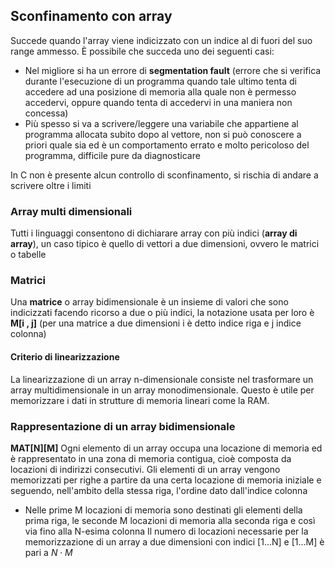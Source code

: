## Sconfinamento con array
Succede quando l'array viene indicizzato con un indice al di fuori del suo range ammesso. È possibile che succeda uno dei seguenti casi:
- Nel migliore si ha un errore di **segmentation fault** (errore che si verifica durante l'esecuzione di un programma quando tale ultimo tenta di accedere ad una posizione di memoria alla quale non è permesso accedervi, oppure quando tenta di accedervi in una maniera non concessa)
- Più spesso si va a scrivere/leggere una variabile che appartiene al programma allocata subito dopo al vettore, non si può conoscere a priori quale sia ed è un comportamento errato e molto pericoloso del programma, difficile pure da diagnosticare

In C non è presente alcun controllo di sconfinamento, si rischia di andare a scrivere oltre i limiti
### Array multi dimensionali
Tutti i linguaggi consentono di dichiarare array con più indici (**array di array**), un caso tipico è quello di vettori a due dimensioni, ovvero le matrici o tabelle
### Matrici
Una **matrice** o array bidimensionale è un insieme di valori che sono indicizzati facendo ricorso a due o più indici, la notazione usata per loro è **M\[i , j]** (per una matrice a due dimensioni i è detto indice riga e j indice colonna)
#### Criterio di linearizzazione
La linearizzazione di un array n-dimensionale consiste nel trasformare un array multidimensionale in un array monodimensionale. Questo è utile per memorizzare i dati in strutture di memoria lineari come la RAM.
### Rappresentazione di un array bidimensionale
**MAT\[N]\[M]**
Ogni elemento di un array occupa una locazione di memoria ed è rappresentato in una zona di memoria contigua, cioè composta da locazioni di indirizzi consecutivi.
Gli elementi di un array vengono memorizzati per righe a partire da una certa locazione di memoria iniziale e seguendo, nell'ambito della stessa riga, l'ordine dato dall'indice colonna 
- Nelle prime M locazioni di memoria sono destinati gli elementi della prima riga, le seconde M locazioni di memoria alla seconda riga e così via fino alla N-esima colonna
Il numero di locazioni necessarie per la memorizzazione di un array a due dimensioni con indici \[1...N] e \[1...M] è pari a $N\cdot M$


